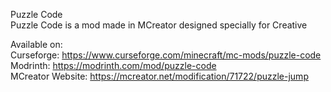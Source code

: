Puzzle Code <br>
Puzzle Code is a mod made in MCreator designed specially for Creative <br>

Available on: <br>
Curseforge: https://www.curseforge.com/minecraft/mc-mods/puzzle-code <br>
Modrinth: https://modrinth.com/mod/puzzle-code <br>
MCreator Website: https://mcreator.net/modification/71722/puzzle-jump <br>
